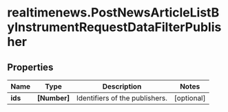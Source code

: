 # realtimenews.PostNewsArticleListByInstrumentRequestDataFilterPublisher

## Properties

Name | Type | Description | Notes
------------ | ------------- | ------------- | -------------
**ids** | **[Number]** | Identifiers of the publishers. | [optional] 


